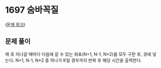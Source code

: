 # 1697 숨바꼭질
([문제 링크](https://www.acmicpc.net/problem/1697))

## 문제 풀이
매 초 지나갈 때마다 다음에 갈 수 있는 좌표(N+1, N-1, N\*2)를 모두 구한 후, 큐에 넣는다.
N+1, N-1, N\*2 중 하나가 K일 경우까지 반복 후 해당 시간을 출력한다.
